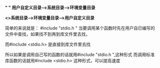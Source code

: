 **" " 用户自定义目录-->系统目录-->环境变量目录**

**<>系统目录-->环境变量目录-->用户自定义目录**



简单的来说就是：
#include   "stdio.h "
当要调用某个函数时先在用户自已编写的文件中查找，如果找不到再到库文件里去找，

而#include   <stdio.h>  是直接到库文件里去找

所以如果是调用自己写的函数的话就用#include   "stdio.h ",这种形式
而调用标准库函数的话就用#include   <stdio.h> 这种形式，可以提高速度
